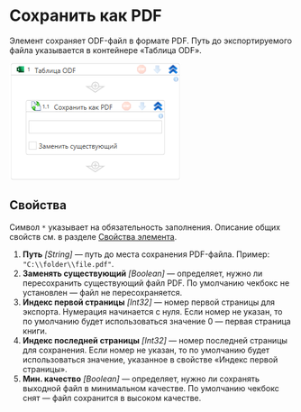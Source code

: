 # Сохранить как PDF

Элемент сохраняет ODF-файл в формате PDF. Путь до экспортируемого файла указывается в контейнере «Таблица ODF».

![Элемент «Сохранить как PDF»](<../../../../.gitbook/assets1/windows_items/odf-save-as-pdf.png>)


## Свойства

Символ `*` указывает на обязательность заполнения. Описание общих свойств см. в разделе [Свойства элемента](https://docs.primo-rpa.ru/primo-rpa/primo-studio/process/elements#svoistva-elementa).

1. **Путь** *[String]* — путь до места сохранения PDF-файла. Пример: `"С:\\folder\\file.pdf"`.
1. **Заменять существующий** *[Boolean]* — определяет, нужно ли пересохранить существующий файл PDF. По умолчанию чекбокс не установлен — файл не пересохраняется.
1. **Индекс первой страницы** *[Int32]* — номер первой страницы для экспорта. Нумерация начинается с нуля. Если номер не указан, то по умолчанию будет использоваться значение 0 — первая страница книги.
1. **Индекс последней страницы** *[Int32]* — номер последней страницы для сохранения. Если номер не указан, то по умолчанию будет использоваться значение, указанное в свойстве «Индекс первой страницы».
1. **Мин. качество** *[Boolean]* — определяет, нужно ли сохранять выходной файл в минимальном качестве. По умолчанию чекбокс снят — файл сохранится в высоком качестве.                         


